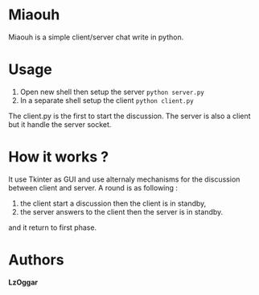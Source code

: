 # Miaouh
Miaouh is a simple client/server chat write in python.

# Usage
1. Open new shell then setup the server
`python server.py`
2. In a separate shell setup the client
`python client.py`

The client.py is the first to start the discussion.
The server is also a client but it handle the server socket.

# How it works ?
It use Tkinter as GUI and use alternaly mechanisms for the discussion between client and server.
A round is as following :
1. the client start a discussion then the client is in standby,
2. the server answers to the client then the server is in standby.

and it return to first phase.

# Authors
**LzOggar**
